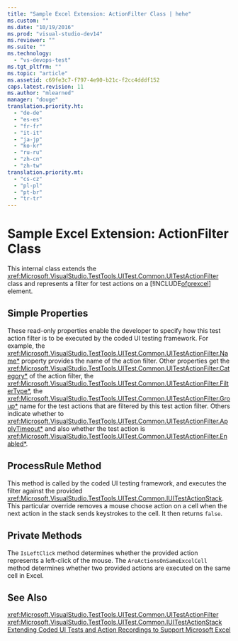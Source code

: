 ```yaml
---
title: "Sample Excel Extension: ActionFilter Class | hehe"
ms.custom: ""
ms.date: "10/19/2016"
ms.prod: "visual-studio-dev14"
ms.reviewer: ""
ms.suite: ""
ms.technology: 
  - "vs-devops-test"
ms.tgt_pltfrm: ""
ms.topic: "article"
ms.assetid: c69fe3c7-f797-4e90-b21c-f2cc4dddf152
caps.latest.revision: 11
ms.author: "mlearned"
manager: "douge"
translation.priority.ht: 
  - "de-de"
  - "es-es"
  - "fr-fr"
  - "it-it"
  - "ja-jp"
  - "ko-kr"
  - "ru-ru"
  - "zh-cn"
  - "zh-tw"
translation.priority.mt: 
  - "cs-cz"
  - "pl-pl"
  - "pt-br"
  - "tr-tr"
---
```

# Sample Excel Extension: ActionFilter Class
This internal class extends the <xref:Microsoft.VisualStudio.TestTools.UITest.Common.UITestActionFilter> class and represents a filter for test actions on a [!INCLUDE[ofprexcel](../code-quality/includes/ofprexcel_md.md)] element.  
  
## Simple Properties  
 These read-only properties enable the developer to specify how this test action filter is to be executed by the coded UI testing framework. For example, the <xref:Microsoft.VisualStudio.TestTools.UITest.Common.UITestActionFilter.Name*> property provides the name of the action filter. Other properties get the <xref:Microsoft.VisualStudio.TestTools.UITest.Common.UITestActionFilter.Category*> of the action filter, the <xref:Microsoft.VisualStudio.TestTools.UITest.Common.UITestActionFilter.FilterType*>, the <xref:Microsoft.VisualStudio.TestTools.UITest.Common.UITestActionFilter.Group*> name for the test actions that are filtered by this test action filter. Others indicate whether to <xref:Microsoft.VisualStudio.TestTools.UITest.Common.UITestActionFilter.ApplyTimeout*> and also whether the test action is <xref:Microsoft.VisualStudio.TestTools.UITest.Common.UITestActionFilter.Enabled*>.  
  
## ProcessRule Method  
 This method is called by the coded UI testing framework, and executes the filter against the provided <xref:Microsoft.VisualStudio.TestTools.UITest.Common.IUITestActionStack>. This particular override removes a mouse choose action on a cell when the next action in the stack sends keystrokes to the cell. It then returns `false`.  
  
## Private Methods  
 The `IsLeftClick` method determines whether the provided action represents a left-click of the mouse. The `AreActionsOnSameExcelCell` method determines whether two provided actions are executed on the same cell in Excel.  
  
## See Also  
 <xref:Microsoft.VisualStudio.TestTools.UITest.Common.UITestActionFilter>   
 <xref:Microsoft.VisualStudio.TestTools.UITest.Common.IUITestActionStack>   
 [Extending Coded UI Tests and Action Recordings to Support Microsoft Excel](../code-quality/extending-coded-ui-tests-and-action-recordings-to-support-microsoft-excel.md)